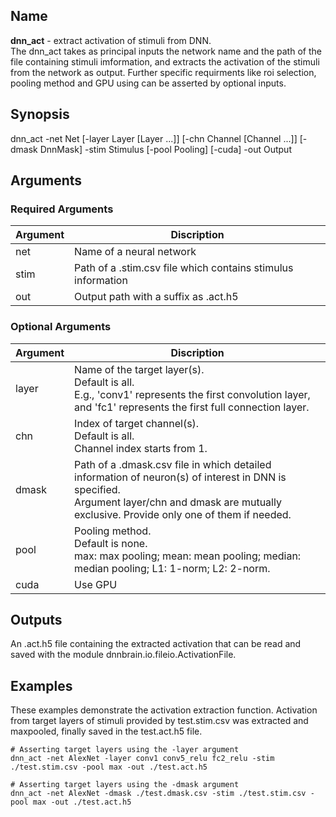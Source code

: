 ## Name
<b>dnn_act</b> - extract activation of stimuli from DNN.  
The dnn_act takes as principal inputs the network name and the path of the file containing stimuli imformation, and extracts the activation of the stimuli from the network as output. Further specific requirments like roi selection, pooling method and GPU using can be asserted by optional inputs.

## Synopsis
dnn_act -net Net [-layer Layer [Layer ...]] [-chn Channel [Channel ...]] [-dmask DnnMask] -stim Stimulus [-pool Pooling] [-cuda] -out Output

## Arguments
### Required Arguments
|Argument|Discription|
|--------|-----------|
|net     |Name of a neural network|
|stim    |Path of a .stim.csv file which contains stimulus information|
|out     |Output path with a suffix as .act.h5|

### Optional Arguments
|Argument|Discription|
|--------|-----------|
|layer   |Name of the target layer(s).</br>Default is all.</br>E.g., 'conv1' represents the first convolution layer, and 'fc1' represents the first full connection layer.|
|chn     |Index of target channel(s).</br>Default is all.</br>Channel index starts from 1.|
|dmask   |Path of a .dmask.csv file in which detailed information of neuron(s) of interest in DNN is specified.</br>Argument layer/chn and dmask are mutually exclusive. Provide only one of them if needed. |
|pool    |Pooling method.</br>Default is none.</br>max: max pooling; mean: mean pooling; median: median pooling; L1: 1-norm; L2: 2-norm.|
|cuda    |Use GPU|

## Outputs
An .act.h5 file containing the extracted activation that can be read and saved with the module dnnbrain.io.fileio.ActivationFile.

## Examples
These examples demonstrate the activation extraction function. Activation from target layers of stimuli provided by test.stim.csv was extracted and maxpooled, finally saved in the test.act.h5 file.  

```
# Asserting target layers using the -layer argument
dnn_act -net AlexNet -layer conv1 conv5_relu fc2_relu -stim ./test.stim.csv -pool max -out ./test.act.h5
```

```
# Asserting target layers using the -dmask argument
dnn_act -net AlexNet -dmask ./test.dmask.csv -stim ./test.stim.csv -pool max -out ./test.act.h5
```
